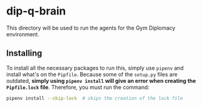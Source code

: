 # dip-q-brain

This directory will be used to run the agents for the Gym Diplomacy environment.

## Installing

To install all the necessary packages to run this, simply use `pipenv` and install what's on the `Pipfile`. Because some of the `setup.py` files are outdated, **simply using `pipenv install` will give an error when creating the `Pipfile.lock` file**. Therefore, you must run the command:

```bash
pipenv install --skip-lock  # skips the creation of the lock file
```